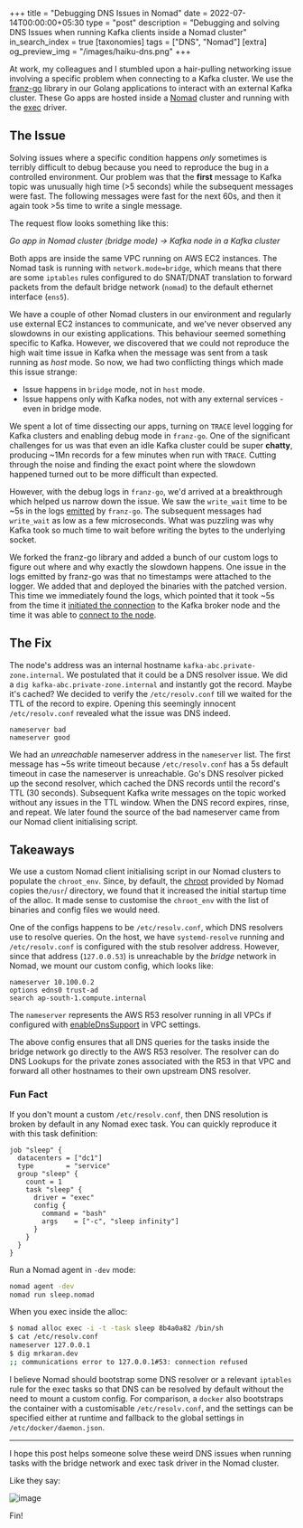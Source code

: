 +++
title = "Debugging DNS Issues in Nomad"
date = 2022-07-14T00:00:00+05:30
type = "post"
description = "Debugging and solving DNS Issues when running Kafka clients inside a Nomad cluster"
in_search_index = true
[taxonomies]
tags = ["DNS", "Nomad"]
[extra]
og_preview_img = "/images/haiku-dns.png"
+++

At work, my colleagues and I stumbled upon a hair-pulling networking issue involving a specific problem when connecting to a Kafka cluster. We use the [franz-go](https://github.com/twmb/franz-go) library in our Golang applications to interact with an external Kafka cluster. These Go apps are hosted inside a [Nomad](https://www.nomadproject.io/) cluster and running with the [exec](https://www.nomadproject.io/docs/drivers/exec) driver.

## The Issue

Solving issues where a specific condition happens _only_ sometimes is terribly difficult to debug because you need to reproduce the bug in a controlled environment. Our problem was that the **first** message to Kafka topic was unusually high time (>5 seconds) while the subsequent messages were fast. The following messages were fast for the next 60s, and then it again took >5s time to write a single message.

The request flow looks something like this:

_Go app in Nomad cluster (bridge mode) -> Kafka node in a Kafka cluster_

Both apps are inside the same VPC running on AWS EC2 instances. The Nomad task is running with `network.mode=bridge`, which means that there are some `iptables` rules configured to do SNAT/DNAT translation to forward packets from the default bridge network (`nomad`) to the default ethernet interface (`ens5`).

We have a couple of other Nomad clusters in our environment and regularly use external EC2 instances to communicate, and we've never observed any slowdowns in our existing applications. This behaviour seemed something specific to Kafka. However, we discovered that we could not reproduce the high wait time issue in Kafka when the message was sent from a task running as _host_ mode. So now, we had two conflicting things which made this issue strange:

- Issue happens in `bridge` mode, not in `host` mode.
- Issue happens only with Kafka nodes, not with any external services - even in bridge mode.

We spent a lot of time dissecting our apps, turning on `TRACE` level logging for Kafka clusters and enabling debug mode in `franz-go`. One of the significant challenges for us was that even an idle Kafka cluster could be super **chatty**, producing ~1Mn records for a few minutes when run with `TRACE`. Cutting through the noise and finding the exact point where the slowdown happened turned out to be more difficult than expected.

However, with the debug logs in `franz-go`, we'd arrived at a breakthrough which helped us narrow down the issue. We saw the `write_wait` time to be ~5s in the logs [emitted](https://github.com/twmb/franz-go/blob/6c87885d13a36dfadd42ffa2c2c58cb81646a93a/pkg/kgo/broker.go#L969) by `franz-go`. The subsequent messages had `write_wait` as low as a few microseconds. What was puzzling was why Kafka took so much time to wait before writing the bytes to the underlying socket.

We forked the franz-go library and added a bunch of our custom logs to figure out where and why exactly the slowdown happens. One issue in the logs emitted by franz-go was that no timestamps were attached to the logger. We added that and deployed the binaries with the patched version. This time we immediately found the logs, which pointed that it took ~5s from the time it [initiated the connection](https://github.com/twmb/franz-go/blob/6c87885d13a36dfadd42ffa2c2c58cb81646a93a/pkg/kgo/broker.go#L570) to the Kafka broker node and the time it was able to [connect to the node](https://github.com/twmb/franz-go/blob/6c87885d13a36dfadd42ffa2c2c58cb81646a93a/pkg/kgo/broker.go#L570).

## The Fix

The node's address was an internal hostname `kafka-abc.private-zone.internal`. We postulated that it could be a DNS resolver issue. We did a `dig kafka-abc.private-zone.internal` and instantly got the record. Maybe it's cached? We decided to verify the `/etc/resolv.conf` till we waited for the TTL of the record to expire. Opening this seemingly innocent `/etc/resolv.conf` revealed what the issue was DNS indeed. 

```
nameserver bad
nameserver good
```

We had an _unreachable_ nameserver address in the `nameserver` list. The first message has ~5s write timeout because `/etc/resolv.conf` has a 5s default timeout in case the nameserver is unreachable. Go's DNS resolver picked up the second resolver, which cached the DNS records until the record's TTL (30 seconds). Subsequent Kafka write messages on the topic worked without any issues in the TTL window. When the DNS record expires, rinse, and repeat. We later found the source of the bad nameserver came from our Nomad client initialising script.

## Takeaways

We use a custom Nomad client initialising script in our Nomad clusters to populate the `chroot_env`. Since, by default, the [chroot](https://www.nomadproject.io/docs/drivers/exec#chroot) provided by Nomad copies the`/usr`/ directory, we found that it increased the initial startup time of the alloc. It made sense to customise the `chroot_env` with the list of binaries and config files we would need.

One of the configs happens to be `/etc/resolv.conf`, which DNS resolvers use to resolve queries. On the host, we have `systemd-resolve` running and `/etc/resolv.conf` is configured with the stub resolver address. However, since that address (`127.0.0.53`) is unreachable by the _bridge_ network in Nomad, we mount our custom config, which looks like:

```
nameserver 10.100.0.2
options edns0 trust-ad
search ap-south-1.compute.internal
```

The `nameserver` represents the AWS R53 resolver running in all VPCs if configured with [enableDnsSupport](https://docs.aws.amazon.com/vpc/latest/userguide/vpc-dns.html) in VPC settings.

The above config ensures that all DNS queries for the tasks inside the bridge network go directly to the AWS R53 resolver. The resolver can do DNS Lookups for the private zones associated with the R53 in that VPC and forward all other hostnames to their own upstream DNS resolver.

### Fun Fact

If you don't mount a custom `/etc/resolv.conf`, then DNS resolution is broken by default in any Nomad exec task. You can quickly reproduce it with this task definition:

```hcl
job "sleep" {
  datacenters = ["dc1"]
  type        = "service"
  group "sleep" {
    count = 1
    task "sleep" {
      driver = "exec"
      config {
        command = "bash"
        args    = ["-c", "sleep infinity"]
      }
    }
  }
}
```

Run a Nomad agent in `-dev` mode:

```bash
nomad agent -dev
nomad run sleep.nomad
```

When you exec inside the alloc:

```bash
$ nomad alloc exec -i -t -task sleep 8b4a0a82 /bin/sh
$ cat /etc/resolv.conf
nameserver 127.0.0.1
$ dig mrkaran.dev
;; communications error to 127.0.0.1#53: connection refused
```

I believe Nomad should bootstrap some DNS resolver or a relevant `iptables` rule for the exec tasks so that DNS can be resolved by default without the need to mount a custom config. For comparison, a `docker` also bootstraps the container with a customisable `/etc/resolv.conf`, and the settings can be specified either at runtime and fallback to the global settings in `/etc/docker/daemon.json`.

---

I hope this post helps someone solve these weird DNS issues when running tasks with the bridge network and exec task driver in the Nomad cluster.

Like they say:

![image](/images/haiku-dns.png)


Fin!